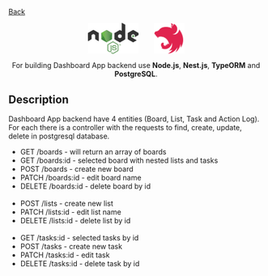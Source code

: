 [Back](../README.md)

<div style="display: flex; justify-content: center;">
  <img src="./assets/logo-node-js.svg" width="100" alt="Node Logo" />                   
  <img style="margin-left: 30px" src="./assets/logo-nest.svg" width="60" alt="Nest Logo" />  
</div>

  <p align="center">For building Dashboard App backend use <strong>Node.js</strong>, <strong>Nest.js</strong>, <strong>TypeORM</strong> and <strong>PostgreSQL</strong>.</p>

## Description

Dashboard App backend have 4 entities (Board, List, Task and Action Log). For each there is a controller with the requests to find, create, update, delete in postgresql database.

- GET /boards - will return an array of boards</br>
- GET /boards:id - selected board with nested lists and tasks</br>
- POST /boards - create new board</br>
- PATCH /boards:id - edit board name</br>
- DELETE /boards:id - delete board by id</br>
  </br>
- POST /lists - create new list</br>
- PATCH /lists:id - edit list name</br>
- DELETE /lists:id - delete list by id</br>
  </br>
- GET /tasks:id - selected tasks by id</br>
- POST /tasks - create new task</br>
- PATCH /tasks:id - edit task</br>
- DELETE /tasks:id - delete task by id</br>
